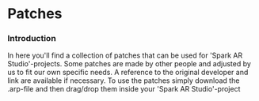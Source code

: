 # Patches
### Introduction
In here you'll find a collection of patches that can be used for 'Spark AR Studio'-projects.
Some patches are made by other people and adjusted by us to fit our own specific needs. A reference to the original developer and link are available if necessary.
To use the patches simply download the .arp-file and then drag/drop them inside your 'Spark AR Studio'-project